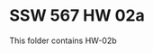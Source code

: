 # SSW 567 HW 02a

This folder contains HW-02b

<!-- [![build status of master](https://app.travis-ci.com/siddhantkumar052/SSW-567.svg?branch=main)](https://travis-ci.com/tsmith567/Triangle567) -->